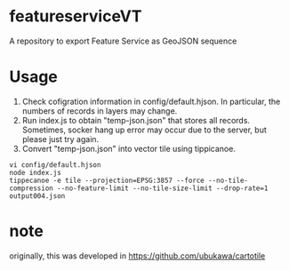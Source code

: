 # featureserviceVT
A repository to export Feature Service as GeoJSON sequence

# Usage
1. Check cofigration information in config/default.hjson. In particular, the numbers of records in layers may change.
2. Run index.js to obtain "temp-json.json" that stores all records. Sometimes, socker hang up error may occur due to the server, but please just try again.
3. Convert "temp-json.json" into vector tile using tippicanoe.

```
vi config/default.hjson
node index.js
tippecanoe -e tile --projection=EPSG:3857 --force --no-tile-compression --no-feature-limit --no-tile-size-limit --drop-rate=1 output004.json
```

# note 
originally, this was developed in https://github.com/ubukawa/cartotile